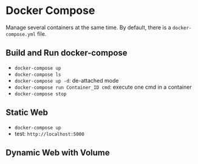 # Docker Compose
Manage several containers at the same time. By default, there is a `docker-compose.yml` file. 

## Build and Run docker-compose
- `docker-compose up`
- `docker-compose ls`
- `docker-compose up -d`: de-attached mode
- `docker-compose run Container_ID cmd`: execute one cmd in a container
- `docker-compose stop`

## Static Web
- `docker-compose up`
- test: `http://localhost:5000`

## Dynamic Web with Volume

